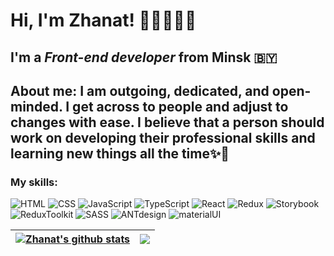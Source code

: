 # Hi, I'm **Zhanat**! 👋🏻👩🏻‍💻
## I'm a *Front-end developer* from Minsk 🇧🇾

## About me: I am outgoing, dedicated, and open-minded. I get across to people and adjust to changes with ease. I believe that a person should work on developing their professional skills and learning new things all the time✨👀

### My skills: 
![HTML](https://img.shields.io/badge/-html5-orange?style=for-the-badge&logo=html5)
![CSS](https://img.shields.io/badge/-css3-blue?style=for-the-badge&logo=css3)
![JavaScript](https://img.shields.io/badge/-JavaScript-yellow?style=for-the-badge&logo=JavaScript)
![TypeScript](https://img.shields.io/badge/-TypeScript-white?style=for-the-badge&logo=TypeScript)
![React](https://img.shields.io/badge/-ReactJS-white?style=for-the-badge&logo=React)
![Redux](https://img.shields.io/badge/-Redux-blueviolet?style=for-the-badge&logo=Redux)
![Storybook](https://img.shields.io/badge/-Storybook-ff69bn?style=for-the-badge&logo=Storybook)
![ReduxToolkit](https://img.shields.io/badge/-ReduxToolkit-blueviolet?style=for-the-badge&logo=ReduxToolkit)
![SASS](https://img.shields.io/badge/-SASS-white?style=for-the-badge&logo=SASS)
![ANTdesign](https://img.shields.io/badge/-antdesign-white?style=for-the-badge&logo=AntDesign)
![materialUI](https://img.shields.io/badge/-materialUI-blue?style=for-the-badge&logo=materialUI)


| <a href="https://github.com/zhankaam/github-readme-stats"><img align="center" src="https://github-readme-stats.vercel.app/api?username=zhankaam&show_icons=true&include_all_commits=true&theme=buefy&hide_border=true" alt="Zhanat's github stats" /></a> | <a href="https://github.com/zhankaam/github-readme-stats"><img align="center" src="https://github-readme-stats.vercel.app/api/top-langs/?username=zhankaam&layout=compact&theme=buefy&hide_border=true" /></a> |
| ------------- | ------------- |

<!--
**zhankaam/zhankaam** is a ✨ _special_ ✨ repository because its `README.md` (this file) appears on your GitHub profile.

